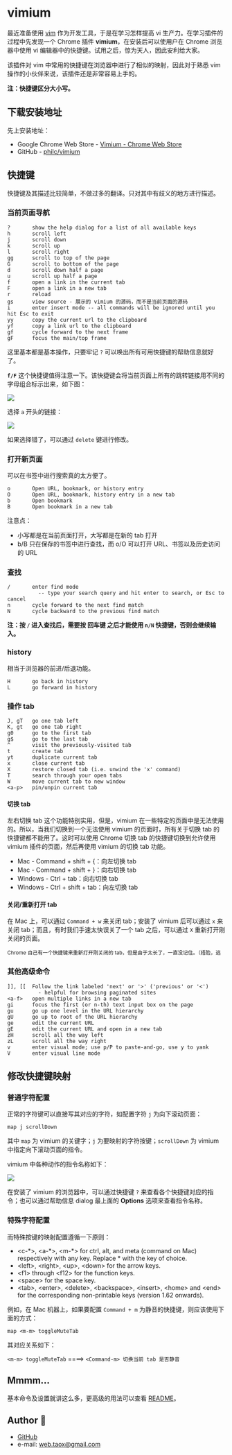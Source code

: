 # vimium

最近准备使用 [vim](https://github.com/vim/vim) 作为开发工具，于是在学习怎样提高 vi 生产力。在学习插件的过程中先发现一个 Chrome 插件 **vimium**，在安装后可以使用户在 Chrome 浏览器中使用 vi 编辑器中的快捷键。试用之后，惊为天人，因此安利给大家。

该插件对 vim 中常用的快捷键在浏览器中进行了相似的映射，因此对于熟悉 vim 操作的小伙伴来说，该插件还是非常容易上手的。

**注：快捷键区分大小写。**

## 下载安装地址

先上安装地址：

* Google Chrome Web Store - [Vimium - Chrome Web Store](https://chrome.google.com/webstore/detail/vimium/dbepggeogbaibhgnhhndojpepiihcmeb)
* GitHub - [philc/vimium](https://github.com/philc/vimium)

## 快捷键

快捷键及其描述比较简单，不做过多的翻译。只对其中有歧义的地方进行描述。

### 当前页面导航

```vim
?       show the help dialog for a list of all available keys
h       scroll left
j       scroll down
k       scroll up
l       scroll right
gg      scroll to top of the page
G       scroll to bottom of the page
d       scroll down half a page
u       scroll up half a page
f       open a link in the current tab
F       open a link in a new tab
r       reload
gs      view source - 展示的 vimium 的源码，而不是当前页面的源码
i       enter insert mode -- all commands will be ignored until you hit Esc to exit
yy      copy the current url to the clipboard
yf      copy a link url to the clipboard
gf      cycle forward to the next frame
gF      focus the main/top frame
```

这里基本都是基本操作，只要牢记 `?` 可以唤出所有可用快捷键的帮助信息就好了。

**`f/F`** 这个快捷键值得注意一下。该快捷键会将当前页面上所有的跳转链接用不同的字母组合标示出来，如下图：

![](../images/vimium/find-1.jpg)

选择 `a` 开头的链接：

![](../images/vimium/find-2.jpg)

如果选择错了，可以通过 `delete` 键进行修改。

### 打开新页面

可以在书签中进行搜索真的太方便了。

```vim
o       Open URL, bookmark, or history entry
O       Open URL, bookmark, history entry in a new tab
b       Open bookmark
B       Open bookmark in a new tab
```
注意点：

* 小写都是在当前页面打开，大写都是在新的 tab 打开
* b/B 只在保存的书签中进行查找，而 o/O 可以打开 URL、书签以及历史访问的 URL

### 查找

```vim
/       enter find mode
          -- type your search query and hit enter to search, or Esc to cancel
n       cycle forward to the next find match
N       cycle backward to the previous find match
```

**注：按 `/` 进入查找后，需要按 回车键 之后才能使用 `n/N` 快捷键，否则会继续输入。**

### history

相当于浏览器的前进/后退功能。

```vim
H       go back in history
L       go forward in history
```

### 操作 tab

```vim
J, gT   go one tab left
K, gt   go one tab right
g0      go to the first tab
g$      go to the last tab
^       visit the previously-visited tab
t       create tab
yt      duplicate current tab
x       close current tab
X       restore closed tab (i.e. unwind the 'x' command)
T       search through your open tabs
W       move current tab to new window
<a-p>   pin/unpin current tab
```

#### 切换 tab

左右切换 tab 这个功能特别实用，但是，vimium 在一些特定的页面中是无法使用的。所以，当我们切换到一个无法使用 vimium 的页面时，所有关于切换 tab 的快捷键都不能用了。这时可以使用 Chrome 切换 tab 的快捷键切换到允许使用 vimium 插件的页面，然后再使用 vimium 的切换 tab 功能。

* Mac - Command + shift + {：向左切换 tab
* Mac - Command + shift + }：向右切换 tab
* Windows - Ctrl + tab：向右切换 tab
* Windows - Ctrl + shift + tab：向左切换 tab

#### 关闭/重新打开 tab

在 Mac 上，可以通过 `Command + w` 来关闭 tab；安装了 vimium 后可以通过 `x` 来关闭 tab；而且，有时我们手速太快误关了一个 tab 之后，可以通过 `X` 重新打开刚关闭的页面。

<small>Chrome 自己有一个快捷键来重新打开刚关闭的 tab，但是由于太长了，一直没记住。（捂脸，逃</small>

### 其他高级命令

```vim
]], [[  Follow the link labeled 'next' or '>' ('previous' or '<')
          - helpful for browsing paginated sites
<a-f>   open multiple links in a new tab
gi      focus the first (or n-th) text input box on the page
gu      go up one level in the URL hierarchy
gU      go up to root of the URL hierarchy
ge      edit the current URL
gE      edit the current URL and open in a new tab
zH      scroll all the way left
zL      scroll all the way right
v       enter visual mode; use p/P to paste-and-go, use y to yank
V       enter visual line mode
```

## 修改快捷键映射

### 普通字符配置

正常的字符键可以直接写其对应的字符，如配置字符 `j` 为向下滚动页面：

```vimium
map j scrollDown
```

其中 `map` 为 vimium 的关键字；`j` 为要映射的字符按键；`scrollDown` 为 vimium 中指定向下滚动页面的指令。

vimium 中各种动作的指令名称如下：

![](../images/vimium/settings.png)

在安装了 vimium 的浏览器中，可以通过快捷键 `?` 来查看各个快捷键对应的指令；也可以通过帮助信息 dialog 最上面的 **Options** 选项来查看指令名称。

### 特殊字符配置

而特殊按键的映射配置遵循一下原则：

* \<c-\*>, \<a-\*>, \<m-\*> for ctrl, alt, and meta (command on Mac) respectively with any key. Replace * with the key of choice.
* \<left>, \<right>, \<up>, \<down> for the arrow keys.
* \<f1> through \<f12> for the function keys.
* \<space> for the space key.
* \<tab>, \<enter>, \<delete>, \<backspace>, \<insert>, \<home> and \<end> for the corresponding non-printable keys (version 1.62 onwards).

例如，在 Mac 机器上，如果要配置 `Command + m` 为静音的快捷键，则应该使用下面的方式：

```vimium
map <m-m> toggleMuteTab
```

其对应关系如下：

`<m-m> toggleMuteTab` ====> `<Command-m> 切换当前 tab 是否静音`

## Mmmm...

基本命令及设置就讲这么多，更高级的用法可以查看 [README](https://github.com/philc/vimium#vimium---the-hackers-browser)。

## Author 🦉

* [GitHub](https://github.com/Tao-Quixote)
* e-mail: <web.taox@gmail.com>
